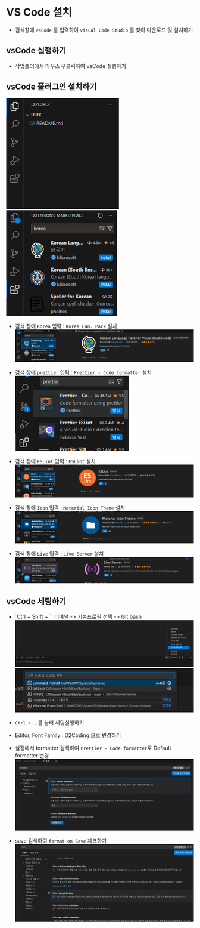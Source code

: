 # VS Code 설치

- 검색창에 `vsCode` 를 입력하여 `visual Code Studio` 를 찾아 다운로드 및 설치하기

## vsCode 실행하기

- 작업폴더에서 마우스 우클릭하여 vsCode 실행하기

## vsCode 플러그인 설치하기

![alt text](image-1.png)
![alt text](image-2.png)

- 검색 창에 `Korea` 입력 : `Korea Lan. Pack` 설치
  ![alt text](image-3.png)

- 검색 창에 `prettier` 입력 : `Prettier - Code formatter` 설치
  ![alt text](image-5.png)

- 검색 창에 `ESLint` 입력 : `ESLint` 설치
  ![alt text](image-8.png)

- 검색 창에 `Icon` 입력 : `Material Icon Theme` 설치
  ![alt text](image-9.png)

- 검색 창에 `Live` 입력 : `Live Server` 설치
  ![alt text](image-10.png)

## vsCode 세팅하기

- `Ctrl + Shift + `` 터미널 -> 기본프로필 선택 -> Git bash
  ![alt text](image.png)
  ![alt text](image-4.png)

- `Ctrl + ,` 를 눌러 세팅실행하기
- Editor, Font Family : D2Coding 으로 변경하기

- 설정에서 formatter 검색하여 `Prettier - Code formatter`로 Default formatter 변경
  ![alt text](image-6.png)

- save 검색하여 `format on Save` 체크하기
  ![alt text](image-7.png)
